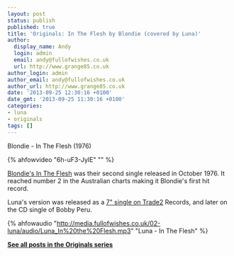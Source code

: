 ```yaml
---
layout: post
status: publish
published: true
title: 'Originals: In The Flesh by Blondie (covered by Luna)'
author:
  display_name: Andy
  login: admin
  email: andy@fullofwishes.co.uk
  url: http://www.grange85.co.uk
author_login: admin
author_email: andy@fullofwishes.co.uk
author_url: http://www.grange85.co.uk
date: '2013-09-25 12:30:16 +0100'
date_gmt: '2013-09-25 11:30:16 +0100'
categories:
- luna
- originals
tags: []
---
```

<p>Blondie - In The Flesh (1976)<br />
</p>
{% ahfowvideo "6h-uF3-JyIE" "" %}
<p><a href="http://en.wikipedia.org/wiki/In_the_Flesh_%28Blondie_song%29">Blondie's In The Flesh</a> was their second single released in October 1976. It reached number 2 in the Australian charts making it Blondie's first hit record.</p>
<p>Luna's version was released as a <a href="http://db.fullofwishes.co.uk/database/discography/luna/59">7" single on Trade2</a> Records, and later on the CD single of Bobby Peru.</p>

{% ahfowaudio "http://media.fullofwishes.co.uk/02-luna/audio/Luna_In%20the%20Flesh.mp3" "Luna - In The Flesh" %}

<p><strong><a href="/category/originals/" title="List: Originals">See all posts in the Originals series</a></strong></p>
